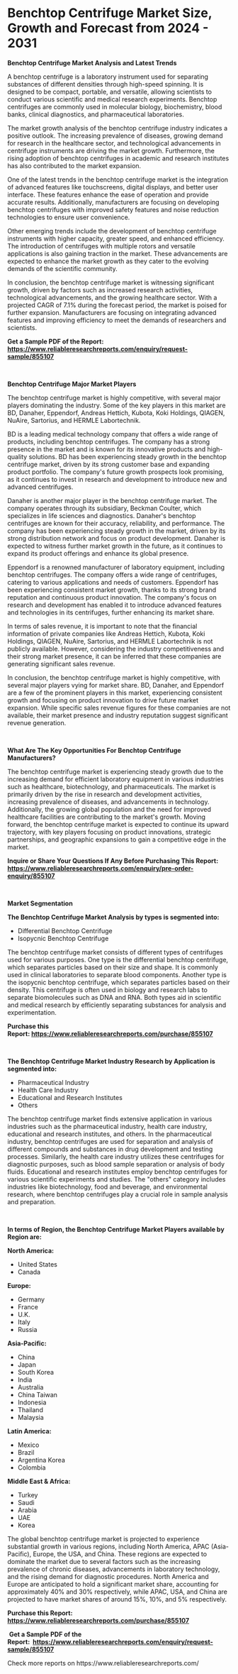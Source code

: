<p><h1>Benchtop Centrifuge Market Size, Growth and Forecast from 2024 - 2031</h1></p><p><strong>Benchtop Centrifuge Market Analysis and Latest Trends</strong></p>
<p><p>A benchtop centrifuge is a laboratory instrument used for separating substances of different densities through high-speed spinning. It is designed to be compact, portable, and versatile, allowing scientists to conduct various scientific and medical research experiments. Benchtop centrifuges are commonly used in molecular biology, biochemistry, blood banks, clinical diagnostics, and pharmaceutical laboratories.</p><p>The market growth analysis of the benchtop centrifuge industry indicates a positive outlook. The increasing prevalence of diseases, growing demand for research in the healthcare sector, and technological advancements in centrifuge instruments are driving the market growth. Furthermore, the rising adoption of benchtop centrifuges in academic and research institutes has also contributed to the market expansion.</p><p>One of the latest trends in the benchtop centrifuge market is the integration of advanced features like touchscreens, digital displays, and better user interface. These features enhance the ease of operation and provide accurate results. Additionally, manufacturers are focusing on developing benchtop centrifuges with improved safety features and noise reduction technologies to ensure user convenience.</p><p>Other emerging trends include the development of benchtop centrifuge instruments with higher capacity, greater speed, and enhanced efficiency. The introduction of centrifuges with multiple rotors and versatile applications is also gaining traction in the market. These advancements are expected to enhance the market growth as they cater to the evolving demands of the scientific community.</p><p>In conclusion, the benchtop centrifuge market is witnessing significant growth, driven by factors such as increased research activities, technological advancements, and the growing healthcare sector. With a projected CAGR of 7.1% during the forecast period, the market is poised for further expansion. Manufacturers are focusing on integrating advanced features and improving efficiency to meet the demands of researchers and scientists.</p></p>
<p><strong>Get a Sample PDF of the Report:&nbsp; <a href="https://www.reliableresearchreports.com/enquiry/request-sample/855107">https://www.reliableresearchreports.com/enquiry/request-sample/855107</a></strong></p>
<p>&nbsp;</p>
<p><strong>Benchtop Centrifuge Major Market Players</strong></p>
<p><p>The benchtop centrifuge market is highly competitive, with several major players dominating the industry. Some of the key players in this market are BD, Danaher, Eppendorf, Andreas Hettich, Kubota, Koki Holdings, QIAGEN, NuAire, Sartorius, and HERMLE Labortechnik. </p><p>BD is a leading medical technology company that offers a wide range of products, including benchtop centrifuges. The company has a strong presence in the market and is known for its innovative products and high-quality solutions. BD has been experiencing steady growth in the benchtop centrifuge market, driven by its strong customer base and expanding product portfolio. The company's future growth prospects look promising, as it continues to invest in research and development to introduce new and advanced centrifuges.</p><p>Danaher is another major player in the benchtop centrifuge market. The company operates through its subsidiary, Beckman Coulter, which specializes in life sciences and diagnostics. Danaher's benchtop centrifuges are known for their accuracy, reliability, and performance. The company has been experiencing steady growth in the market, driven by its strong distribution network and focus on product development. Danaher is expected to witness further market growth in the future, as it continues to expand its product offerings and enhance its global presence.</p><p>Eppendorf is a renowned manufacturer of laboratory equipment, including benchtop centrifuges. The company offers a wide range of centrifuges, catering to various applications and needs of customers. Eppendorf has been experiencing consistent market growth, thanks to its strong brand reputation and continuous product innovation. The company's focus on research and development has enabled it to introduce advanced features and technologies in its centrifuges, further enhancing its market share.</p><p>In terms of sales revenue, it is important to note that the financial information of private companies like Andreas Hettich, Kubota, Koki Holdings, QIAGEN, NuAire, Sartorius, and HERMLE Labortechnik is not publicly available. However, considering the industry competitiveness and their strong market presence, it can be inferred that these companies are generating significant sales revenue. </p><p>In conclusion, the benchtop centrifuge market is highly competitive, with several major players vying for market share. BD, Danaher, and Eppendorf are a few of the prominent players in this market, experiencing consistent growth and focusing on product innovation to drive future market expansion. While specific sales revenue figures for these companies are not available, their market presence and industry reputation suggest significant revenue generation.</p></p>
<p>&nbsp;</p>
<p><strong>What Are The Key Opportunities For Benchtop Centrifuge Manufacturers?</strong></p>
<p><p>The benchtop centrifuge market is experiencing steady growth due to the increasing demand for efficient laboratory equipment in various industries such as healthcare, biotechnology, and pharmaceuticals. The market is primarily driven by the rise in research and development activities, increasing prevalence of diseases, and advancements in technology. Additionally, the growing global population and the need for improved healthcare facilities are contributing to the market's growth. Moving forward, the benchtop centrifuge market is expected to continue its upward trajectory, with key players focusing on product innovations, strategic partnerships, and geographic expansions to gain a competitive edge in the market.</p></p>
<p><strong>Inquire or Share Your Questions If Any Before Purchasing This Report: <a href="https://www.reliableresearchreports.com/enquiry/pre-order-enquiry/855107">https://www.reliableresearchreports.com/enquiry/pre-order-enquiry/855107</a></strong></p>
<p>&nbsp;</p>
<p><strong>Market Segmentation</strong></p>
<p><strong>The Benchtop Centrifuge Market Analysis by types is segmented into:</strong></p>
<p><ul><li>Differential Benchtop Centrifuge</li><li>Isopycnic Benchtop Centrifuge</li></ul></p>
<p><p>The benchtop centrifuge market consists of different types of centrifuges used for various purposes. One type is the differential benchtop centrifuge, which separates particles based on their size and shape. It is commonly used in clinical laboratories to separate blood components. Another type is the isopycnic benchtop centrifuge, which separates particles based on their density. This centrifuge is often used in biology and research labs to separate biomolecules such as DNA and RNA. Both types aid in scientific and medical research by efficiently separating substances for analysis and experimentation.</p></p>
<p><strong>Purchase this Report:&nbsp;<a href="https://www.reliableresearchreports.com/purchase/855107">https://www.reliableresearchreports.com/purchase/855107</a></strong></p>
<p>&nbsp;</p>
<p><strong>The Benchtop Centrifuge Market Industry Research by Application is segmented into:</strong></p>
<p><ul><li>Pharmaceutical Industry</li><li>Health Care Industry</li><li>Educational and Research Institutes</li><li>Others</li></ul></p>
<p><p>The benchtop centrifuge market finds extensive application in various industries such as the pharmaceutical industry, health care industry, educational and research institutes, and others. In the pharmaceutical industry, benchtop centrifuges are used for separation and analysis of different compounds and substances in drug development and testing processes. Similarly, the health care industry utilizes these centrifuges for diagnostic purposes, such as blood sample separation or analysis of body fluids. Educational and research institutes employ benchtop centrifuges for various scientific experiments and studies. The "others" category includes industries like biotechnology, food and beverage, and environmental research, where benchtop centrifuges play a crucial role in sample analysis and preparation.</p></p>
<p>&nbsp;</p>
<p><strong>In terms of Region, the Benchtop Centrifuge Market Players available by Region are:</strong></p>
<p>
    <p> <strong> North America: </strong>
        <ul>
            <li>United States</li>
            <li>Canada</li>
        </ul>
        </p> 
    <p> <strong> Europe: </strong>
        <ul>
            <li>Germany</li>
            <li>France</li>
            <li>U.K.</li>
            <li>Italy</li>
            <li>Russia</li>
        </ul>
        </p> 
    <p> <strong> Asia-Pacific: </strong>
        <ul>
            <li>China</li>
            <li>Japan</li>
            <li>South Korea</li>
            <li>India</li>
            <li>Australia</li>
            <li>China Taiwan</li>
            <li>Indonesia</li>
            <li>Thailand</li>
            <li>Malaysia</li>
        </ul>
        </p> 
    <p> <strong> Latin America: </strong>
        <ul>
            <li>Mexico</li>
            <li>Brazil</li>
            <li>Argentina Korea</li>
            <li>Colombia</li>
        </ul>
        </p> 
    <p> <strong> Middle East & Africa: </strong>
        <ul>
            <li>Turkey</li>
            <li>Saudi</li>
            <li>Arabia</li>
            <li>UAE</li>
            <li>Korea</li>
        </ul>
    </p>
    </p>
<p><p>The global benchtop centrifuge market is projected to experience substantial growth in various regions, including North America, APAC (Asia-Pacific), Europe, the USA, and China. These regions are expected to dominate the market due to several factors such as the increasing prevalence of chronic diseases, advancements in laboratory technology, and the rising demand for diagnostic procedures. North America and Europe are anticipated to hold a significant market share, accounting for approximately 40% and 30% respectively, while APAC, USA, and China are projected to have market shares of around 15%, 10%, and 5% respectively.</p></p>
<p><strong>Purchase this Report: <a href="https://www.reliableresearchreports.com/purchase/855107">https://www.reliableresearchreports.com/purchase/855107</a></strong></p>
<p>&nbsp;<strong>Get a Sample PDF of the Report:&nbsp;&nbsp;<a href="https://www.reliableresearchreports.com/enquiry/request-sample/855107">https://www.reliableresearchreports.com/enquiry/request-sample/855107</a></strong></p>
<p><strong></strong></p>
<p>Check more reports on https://www.reliableresearchreports.com/</p>